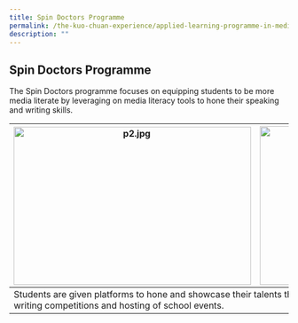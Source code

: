```yaml
---
title: Spin Doctors Programme
permalink: /the-kuo-chuan-experience/applied-learning-programme-in-media-literacy/spin-doctors-programme/
description: ""
---
```

## Spin Doctors Programme


The Spin Doctors programme focuses on equipping students to be more media literate by leveraging on media literacy tools to hone their speaking and writing skills.

<table>
<thead>
  <tr>
    <th><img src="https://kuochuanpresbyteriansec.moe.edu.sg/qql/slot/u177/Distinctive%20Programme/ALP/p2.jpg" alt="p2.jpg" width="428" height="285"></th>
    <th><img src="https://kuochuanpresbyteriansec.moe.edu.sg/qql/slot/u177/Distinctive%20Programme/ALP/p3.jpg" alt="p3.jpg" width="431" height="286"></th>
  </tr>
</thead>
<tbody>
  <tr>
    <td colspan="2">   Students are given platforms to hone and showcase their talents through enrichment workshops, speaking and writing competitions and hosting of school events.</td>
  </tr>
</tbody>
</table>


